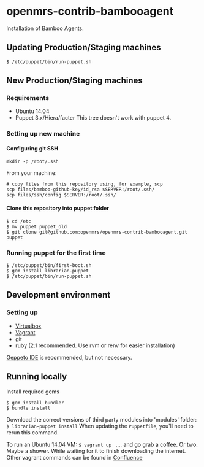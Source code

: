 openmrs-contrib-bambooagent
===========================
Installation of Bamboo Agents.



## Updating Production/Staging machines
```
$ /etc/puppet/bin/run-puppet.sh
```

## New Production/Staging machines

### Requirements
  - Ubuntu 14.04
  - Puppet 3.x/Hiera/facter
This tree doesn't work with puppet 4. 

### Setting up new machine
#### Configuring git SSH
```
mkdir -p /root/.ssh
```

From your machine:
```
# copy files from this repository using, for example, scp
scp files/bamboo-github-key/id_rsa $SERVER:/root/.ssh/
scp files/ssh/config $SERVER:/root/.ssh/
```

#### Clone this repository into puppet folder
```
$ cd /etc
$ mv puppet puppet_old
$ git clone git@github.com:openmrs/openmrs-contrib-bambooagent.git puppet
```

### Running puppet for the first time
```
$ /etc/puppet/bin/first-boot.sh
$ gem install librarian-puppet
$ /etc/puppet/bin/run-puppet.sh
```


## Development environment

### Setting up
  - [Virtualbox](https://www.virtualbox.org/)
  - [Vagrant](https://www.vagrantup.com/)
  - git
  - ruby (2.1 recommended. Use rvm or renv for easier installation)


[Geppeto IDE](https://puppetlabs.github.io/geppetto/index.html) is recommended, but not necessary. 

## Running locally

Install required gems
```
$ gem install bundler
$ bundle install 
```

Download the correct versions of third party modules into 'modules' folder:
```$ librarian-puppet install```
When updating the `Puppetfile`, you'll need to rerun this command. 

 
To run an Ubuntu 14.04 VM:
```$ vagrant up ```
.... and go grab a coffee. Or two. Maybe a shower. While waiting for it to finish downloading the internet. 
Other vagrant commands can be found in [Confluence](https://wiki.openmrs.org/x/CIC3Ag)




